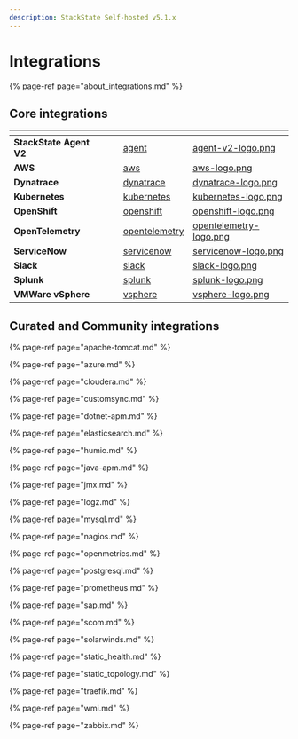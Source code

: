 ```yaml
---
description: StackState Self-hosted v5.1.x 
---
```


# Integrations

{% page-ref page="about_integrations.md" %}

## Core integrations

<table data-view="cards">
    <thead>
        <tr>
            <th></th>
            <th></th>
            <th></th>
            <th data-hidden data-card-target data-type="content-ref"></th>
            <th data-hidden data-card-cover data-type="files"></th>
        </tr>
    </thead>
    <tbody>
        <tr>
            <td><strong>StackState Agent V2</strong></td>
            <td></td>
            <td></td>
            <td><a href="/stackpacks/integrations/agent.md">agent</a></td>
            <td><a href="/.gitbook/assets/agent-v2-logo.png">agent-v2-logo.png</a></td>
        </tr>
        <tr>
            <td><strong>AWS</strong></td>
            <td></td>
            <td></td>
            <td><a href="/stackpacks/integrations/aws/">aws</a></td>
            <td><a href="/.gitbook/assets/aws-logo.png">aws-logo.png</a></td>
        </tr>
        <tr>
            <td><strong>Dynatrace</strong></td>
            <td></td>
            <td></td>
            <td><a href="/stackpacks/integrations/dynatrace.md">dynatrace</a></td>
            <td><a href="/.gitbook/assets/dynatrace-logo.png">dynatrace-logo.png</a></td>
        </tr>
        <tr>
            <td><strong>Kubernetes</strong></td>
            <td></td>
            <td></td>
            <td><a href="/stackpacks/integrations/kubernetes.md">kubernetes</a></td>
            <td><a href="/.gitbook/assets/kubernetes-logo.png">kubernetes-logo.png</a></td>
        </tr>
        <tr>
            <td><strong>OpenShift</strong></td>
            <td></td>
            <td></td>
            <td><a href="/stackpacks/integrations/openshift.md">openshift</a></td>
            <td><a href="/.gitbook/assets/openshift-logo.png">openshift-logo.png</a></td>
        </tr>
        <tr>
            <td><strong>OpenTelemetry</strong></td>
            <td></td>
            <td></td>
            <td><a href="/stackpacks/integrations/opentelemetry">opentelemetry</a></td>
            <td><a href="/.gitbook/assets/opentelemetry-logo.png">opentelemetry-logo.png</a></td>
        </tr>
        <tr>
            <td><strong>ServiceNow</strong></td>
            <td></td>
            <td></td>
            <td><a href="/stackpacks/integrations/servicenow.md">servicenow</a></td>
            <td><a href="/.gitbook/assets/servicenow-logo.png">servicenow-logo.png</a></td>
        </tr>
        <tr>
            <td><strong>Slack</strong></td>
            <td></td>
            <td></td>
            <td><a href="/stackpacks/integrations/slack.md">slack</a></td>
            <td><a href="/.gitbook/assets/slack-logo.png">slack-logo.png</a></td>
        </tr>
        <tr>
            <td><strong>Splunk</strong></td>
            <td></td>
            <td></td>
            <td><a href="/stackpacks/integrations/splunk.md">splunk</a></td>
            <td><a href="/.gitbook/assets/splunk-logo.png">splunk-logo.png</a></td>
        </tr>
        <tr>
            <td><strong>VMWare vSphere</strong></td>
            <td></td>
            <td></td>
            <td><a href="/stackpacks/integrations/vsphere.md">vsphere</a></td>
            <td><a href="/.gitbook/assets/vsphere-logo.png">vsphere-logo.png</a></td>
        </tr>
    </tbody>
</table>


## Curated and Community integrations

{% page-ref page="apache-tomcat.md" %}

{% page-ref page="azure.md" %}

{% page-ref page="cloudera.md" %}

{% page-ref page="customsync.md" %}

{% page-ref page="dotnet-apm.md" %}

{% page-ref page="elasticsearch.md" %}

{% page-ref page="humio.md" %}

{% page-ref page="java-apm.md" %}

{% page-ref page="jmx.md" %}

{% page-ref page="logz.md" %}

{% page-ref page="mysql.md" %}

{% page-ref page="nagios.md" %}

{% page-ref page="openmetrics.md" %}

{% page-ref page="postgresql.md" %}

{% page-ref page="prometheus.md" %}

{% page-ref page="sap.md" %}

{% page-ref page="scom.md" %}

{% page-ref page="solarwinds.md" %}

{% page-ref page="static_health.md" %}

{% page-ref page="static_topology.md" %}

{% page-ref page="traefik.md" %}

{% page-ref page="wmi.md" %}

{% page-ref page="zabbix.md" %}